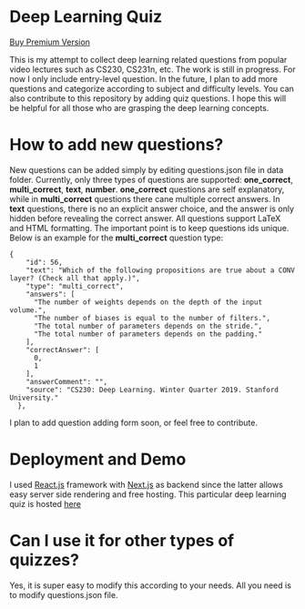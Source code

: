 # Deep Learning Quiz
[Buy Premium Version](https://buy.stripe.com/00g0336n74qAbx6cMM)

This is my attempt to collect deep learning related questions from popular video lectures such as CS230, CS231n, etc. The work is still in progress. For now I only include entry-level question. In the future, I plan to add more questions and categorize according to subject and difficulty levels. You can also contribute to this repository by adding quiz questions. I hope this will be helpful for all those who are grasping the deep learning concepts.

# How to add new questions?
New questions can be added simply by editing questions.json file in data folder. Currently, only three types of questions are supported: **one_correct**, **multi_correct**, **text**, **number**. **one_correct** questions are self explanatory, while in **multi_correct** questions there cane multiple correct answers. In **text** questions, there is no an explicit answer choice, and the answer is only hidden before revealing the correct answer. All questions support LaTeX and HTML formatting. The important point is to keep questions ids unique. Below is an example for the **multi_correct** question type:
```
{
    "id": 56,
    "text": "Which of the following propositions are true about a CONV layer? (Check all that apply.)",
    "type": "multi_correct",
    "answers": [
      "The number of weights depends on the depth of the input volume.",
      "The number of biases is equal to the number of filters.",
      "The total number of parameters depends on the stride.",
      "The total number of parameters depends on the padding."
    ],
    "correctAnswer": [
      0,
      1
    ],
    "answerComment": "",
    "source": "CS230: Deep Learning. Winter Quarter 2019. Stanford University."
  },
```

I plan to add question adding form soon, or feel free to contribute.

# Deployment and Demo
I used [React.js](https://reactjs.org/) framework with [Next.js](https://nextjs.org/) as backend since the latter allows easy server side rendering and free hosting. This particular deep learning quiz is hosted [here](https://challenges.ai/)

# Can I use it for other types of quizzes?
Yes, it is super easy to modify this according to your needs. All you need is to modify questions.json file.
